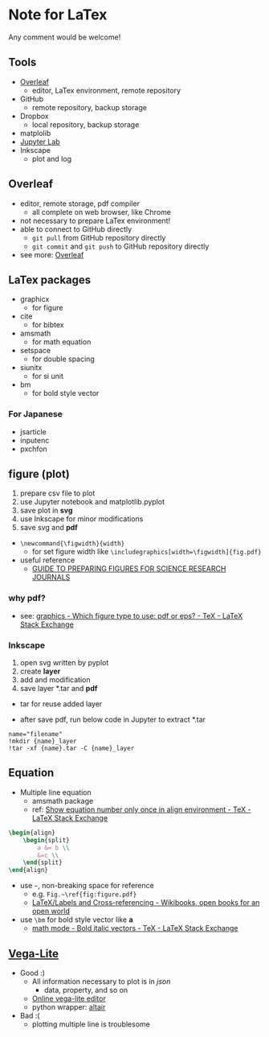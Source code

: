 # Note for LaTex

Any comment would be welcome!

## Tools

- [Overleaf](https://www.overleaf.com/)
  - editor, LaTex environment, remote repository
- GitHub
  - remote repository, backup storage
- Dropbox
  - local repository, backup storage
- matplolib
- [Jupyter Lab](https://jupyterlab.readthedocs.io/en/stable/index.html)
- Inkscape
  - plot and log

## Overleaf

- editor, remote storage, pdf compiler
  - all complete on web browser, like Chrome
- not necessary to prepare LaTex environment!
- able to connect to GitHub directly
  - `git pull` from GitHub repository directly
  - `git commit` and `git push` to GitHub repository directly
- see more: [Overleaf](https://www.overleaf.com/)

## LaTex packages

- graphicx
  - for figure
- cite
  - for bibtex
- amsmath
  - for math equation
- setspace
  - for double spacing
- siunitx
  - for si unit
- bm
  - for bold style vector

### For Japanese

- jsarticle
- inputenc
- pxchfon

## figure (plot)

1. prepare csv file to plot
1. use Jupyter notebook and matplotlib.pyplot
1. save plot in **svg**
1. use Inkscape for minor modifications
1. save svg and **pdf**

- `\newcommand{\figwidth}{width}`
  - for set figure width like `\includegraphics[width=\figwidth]{fig.pdf}`
- useful reference
  - [GUIDE TO PREPARING FIGURES FOR SCIENCE RESEARCH JOURNALS](http://www.sciencemag.org/sites/default/files/Figure_prep_guide.pdf)

### why pdf?

- see: [graphics \- Which figure type to use: pdf or eps? \- TeX \- LaTeX Stack Exchange](https://tex.stackexchange.com/questions/2092/which-figure-type-to-use-pdf-or-eps)

### Inkscape

1. open svg written by pyplot
1. create **layer**
1. add and modification
1. save layer \*.tar and **pdf**

- tar for reuse added layer

- after save pdf, run below code in Jupyter to extract \*.tar

```Jupyter
name="filename"
!mkdir {name}_layer
!tar -xf {name}.tar -C {name}_layer
```

## Equation

- Multiple line equation
  - amsmath package
  - ref: [Show equation number only once in align environment \- TeX \- LaTeX Stack Exchange](https://tex.stackexchange.com/questions/17528/show-equation-number-only-once-in-align-environment)

```latex
\begin{align}
    \begin{split}
        a &= b \\
        &=c \\
    \end{split}
\end{align}
```

- use `~`, non-breaking space for reference
  - e.g. `Fig.~\ref{fig:figure.pdf}`
  - [LaTeX/Labels and Cross\-referencing \- Wikibooks, open books for an open world](https://en.wikibooks.org/wiki/LaTeX/Labels_and_Cross-referencing)
- use `\bm` for bold style vector like $\bm{a}$
  - [math mode \- Bold italic vectors \- TeX \- LaTeX Stack Exchange](https://tex.stackexchange.com/questions/14395/bold-italic-vectors)

## [Vega\-Lite](https://vega.github.io/vega-lite-v1/)
- Good :)
    - All information necessary to plot is in *json*
        - data, property, and so on 
    - [Online vega-lite editor](https://vega.github.io/editor/#/examples/vega-lite/bar) 
    - python wrapper: [altair](https://altair-viz.github.io/)
- Bad :(
    - plotting multiple line is troublesome